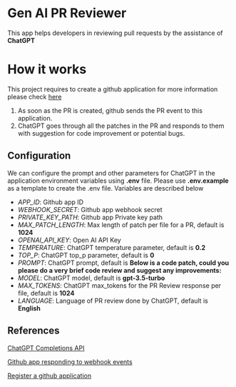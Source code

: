 # Gen AI PR Reviewer

This app helps developers in reviewing pull requests by the assistance of **ChatGPT**

# How it works
This project requires to create a github application for more information please check [here](https://docs.github.com/en/apps/creating-github-apps/writing-code-for-a-github-app/building-a-github-app-that-responds-to-webhook-events)
 1. As soon as the PR is created, github sends the PR event to this application. 
 2. ChatGPT goes through all the patches in the PR and responds to them with suggestion for code improvement or potential bugs.

## Configuration
We can configure the prompt and other parameters for ChatGPT in the application environment variables using **.env** file. Please use **.env.example** as a template to create the .env file. Variables are described below

 - *APP_ID*: Github app ID
 - *WEBHOOK_SECRET*: Github app webhook secret
 - *PRIVATE_KEY_PATH*: Github app Private key path
 - *MAX_PATCH_LENGTH*: Max length of patch per file for a PR, default is **1024**
 - *OPENAI_API_KEY*: Open AI API Key
 - *TEMPERATURE*: ChatGPT temperature parameter, default is **0.2**
 - *TOP_P*: ChatGPT top_p parameter, default is **0**
 - *PROMPT*: ChatGPT prompt, default is **Below is a code patch, could you please do a very brief code review and suggest any improvements:**
 - *MODEL*: ChatGPT model, default is **gpt-3.5-turbo**
 - *MAX_TOKENS*: ChatGPT max_tokens for the PR Review response per file, default is **1024**
 - *LANGUAGE*: Language of PR review done by ChatGPT, default is **English**


## References
[ChatGPT Completions API](https://platform.openai.com/docs/guides/gpt/completions-api)

[Github app responding to webhook events](https://docs.github.com/en/apps/creating-github-apps/writing-code-for-a-github-app/building-a-github-app-that-responds-to-webhook-events)

[Register a github application](https://docs.github.com/en/apps/creating-github-apps/registering-a-github-app/registering-a-github-app)
